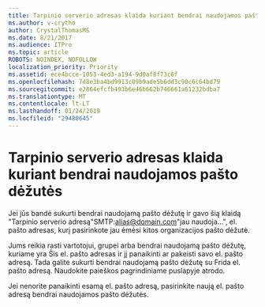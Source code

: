 ```yaml
---
title: Tarpinio serverio adresas klaida kuriant bendrai naudojamos pašto dėžutės
ms.author: v-crytho
author: CrystalThomasMS
ms.date: 8/21/2017
ms.audience: ITPro
ms.topic: article
ROBOTS: NOINDEX, NOFOLLOW
localization_priority: Priority
ms.assetid: ece4bcce-1053-4ed3-a194-9d0af8f73c6f
ms.openlocfilehash: 7d8e3ba4bd9913c09b9ade5b6dd3c90c6c64bd79
ms.sourcegitcommit: e2864efcfb493b6e46b662b746661a61232bdba7
ms.translationtype: MT
ms.contentlocale: lt-LT
ms.lasthandoff: 01/24/2019
ms.locfileid: "29480645"
---
```

# <a name="proxy-address-error-while-creating-a-shared-mailbox"></a>Tarpinio serverio adresas klaida kuriant bendrai naudojamos pašto dėžutės

Jei jūs bandė sukurti bendrai naudojamą pašto dėžutę ir gavo šią klaidą "Tarpinio serverio adresą"SMTP:alias@domain.com"jau naudoja...", el. pašto adresas, kurį pasirinkote jau ėmėsi kitos organizacijos pašto dėžutė.
  
Jums reikia rasti vartotojui, grupei arba bendrai naudojamą pašto dėžutę, kuriame yra Šis el. pašto adresas ir jį panaikinti ar pakeisti savo el. pašto adresą. Tada galite sukurti bendrai naudojamą pašto dėžutę su Frida el. pašto adresą. Naudokite paieškos pagrindiniame puslapyje atrodo.
  
Jei nenorite panaikinti esamą el. pašto adresą, pasirinkite naują el. pašto adresą bendrai naudojamos pašto dėžutės.
  

